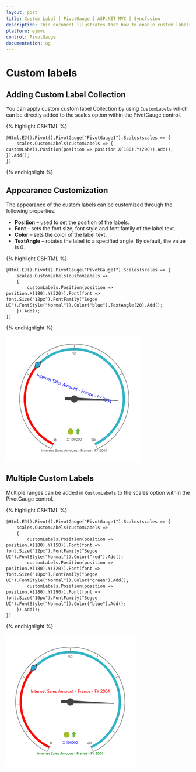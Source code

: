 ```yaml
---
layout: post
title: Custom Label | PivotGauge | ASP.NET MVC | Syncfusion
description: This document illustrates that how to enable custom labels and its functionalities in ASP.NET MVC  PivotGauge control
platform: ejmvc
control: PivotGauge
documentation: ug
---
```


# Custom labels

## Adding Custom Label Collection

You can apply custom custom label Collection by using `CustomLabels` which can be directly added to the scales option within the PivotGauge control.

{% highlight CSHTML %}

    @Html.EJ().Pivot().PivotGauge("PivotGauge1").Scales(scales => {
        scales.CustomLabels(customLabels => { customLabels.Position(position => position.X(180).Y(290)).Add(); }).Add();
    })

{% endhighlight  %}

## Appearance Customization

The appearance of the custom labels can be customized through the following properties.

* **Position** – used to set the position of the labels.
* **Font** – sets the font size, font style and font family of the label text.
* **Color** – sets the color of the label text.
* **TextAngle** – rotates the label to a specified angle. By default, the value is 0.

{% highlight CSHTML %}

    @Html.EJ().Pivot().PivotGauge("PivotGauge1").Scales(scales => {
        scales.CustomLabels(customLabels =>
        {
            customLabels.Position(position => position.X(180).Y(320)).Font(font => font.Size("12px").FontFamily("Segoe UI").FontStyle("Normal")).Color("blue").TextAngle(20).Add();
        }).Add();
    })

{% endhighlight  %}

![Custom label customization in ASP NET MVC pivot gauge control](Custom-Label_images/AppearanceCustomization.png) 

## Multiple Custom Labels

Multiple ranges can be added in `CustomLabels` to the scales option within the PivotGauge control.

{% highlight CSHTML %}

    @Html.EJ().Pivot().PivotGauge("PivotGauge1").Scales(scales => {
        scales.CustomLabels(customLabels =>
        {
            customLabels.Position(position => position.X(180).Y(150)).Font(font => font.Size("12px").FontFamily("Segoe UI").FontStyle("Normal")).Color("red").Add();
            customLabels.Position(position => position.X(180).Y(320)).Font(font => font.Size("10px").FontFamily("Segoe UI").FontStyle("Normal")).Color("green").Add();
            customLabels.Position(position => position.X(180).Y(290)).Font(font => font.Size("10px").FontFamily("Segoe UI").FontStyle("Normal")).Color("blue").Add();
        }).Add();
    })

{% endhighlight  %}

![Multiple custom labels in ASP NET MVC pivot gauge control](Custom-Label_images/MultipleCustomLabels.png) 
